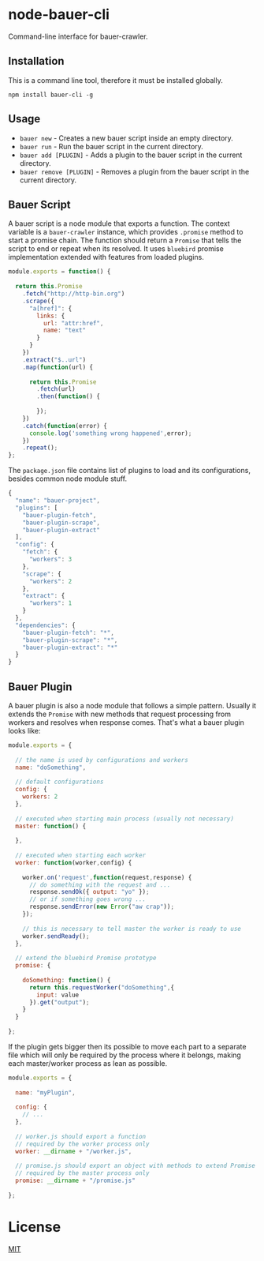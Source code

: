 # node-bauer-cli
Command-line interface for bauer-crawler.

## Installation

This is a command line tool, therefore it must be installed globally.

`npm install bauer-cli -g`

## Usage

 * `bauer new` - Creates a new bauer script inside an empty directory.
 * `bauer run` - Run the bauer script in the current directory.
 * `bauer add [PLUGIN]` - Adds a plugin to the bauer script in the current directory.
 * `bauer remove [PLUGIN]` - Removes a plugin from the bauer script in the current directory.

## Bauer Script

A bauer script is a node module that exports a function. The context variable is a `bauer-crawler` instance, which provides `.promise` method to start a promise chain. The function should return a `Promise` that tells the script to end or repeat when its resolved. It uses `bluebird` promise implementation extended with features from loaded plugins.

```js
module.exports = function() {
  
  return this.Promise
    .fetch("http://http-bin.org")
    .scrape({
      "a[href]": {
        links: {
          url: "attr:href",
          name: "text"
        }
      }
    })
    .extract("$..url")
    .map(function(url) {
      
      return this.Promise
        .fetch(url)
        .then(function() {
          
        });
    })
    .catch(function(error) {
      console.log('something wrong happened',error);
    })
    .repeat();
};
```

The `package.json` file contains list of plugins to load and its configurations, besides common node module stuff.

```js
{
  "name": "bauer-project",
  "plugins": [
    "bauer-plugin-fetch",
    "bauer-plugin-scrape",
    "bauer-plugin-extract"
  ],
  "config": {
    "fetch": {
      "workers": 3
    },
    "scrape": {
      "workers": 2
    },
    "extract": {
      "workers": 1
    }
  },
  "dependencies": {
    "bauer-plugin-fetch": "*",
    "bauer-plugin-scrape": "*",
    "bauer-plugin-extract": "*"
  }
}
```

## Bauer Plugin

A bauer plugin is also a node module that follows a simple pattern. Usually it extends the `Promise` with new methods that request processing from workers and resolves when response comes. That's what a bauer plugin looks like:

```js
module.exports = {
  
  // the name is used by configurations and workers
  name: "doSomething",
  
  // default configurations
  config: {
    workers: 2
  },
  
  // executed when starting main process (usually not necessary)
  master: function() {
    
  },
  
  // executed when starting each worker
  worker: function(worker,config) {
    
    worker.on('request',function(request,response) {
      // do something with the request and ...
      response.sendOk({ output: "yo" });
      // or if something goes wrong ...
      response.sendError(new Error("aw crap"));
    });
    
    // this is necessary to tell master the worker is ready to use
    worker.sendReady();
  },
  
  // extend the bluebird Promise prototype
  promise: {
    
    doSomething: function() {
      return this.requestWorker("doSomething",{
        input: value
      }).get("output");
    }
  }
  
};
```

If the plugin gets bigger then its possible to move each part to a separate file which will only be required by the process where it belongs, making each master/worker process as lean as possible.

```js
module.exports = {
  
  name: "myPlugin",
  
  config: {
    // ...
  },
  
  // worker.js should export a function
  // required by the worker process only
  worker: __dirname + "/worker.js",
  
  // promise.js should export an object with methods to extend Promise prototype
  // required by the master process only
  promise: __dirname + "/promise.js"
  
};
```

# License
[MIT](./LICENSE)
